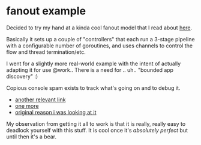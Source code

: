 # fanout example

Decided to try my hand at a kinda cool fanout model that I read about
[here](https://go.dev/blog/pipelines).

Basically it sets up a couple of "controllers" that each run a 3-stage
pipeline with a configurable number of goroutines, and uses channels to 
control the flow and thread termination/etc.

I went for a slightly more real-world example with the intent of actually 
adapting it for use @work..  There is a need for .. uh.. "bounded app discovery" :)

Copious console spam exists to track what's going on and to debug it.

- [another relevant link](https://dave.cheney.net/2013/04/30/curious-channels)
- [one more](https://dave.cheney.net/2014/03/19/channel-axioms)
- [original reason i was looking at it](https://www.reddit.com/r/golang/comments/48mnrp/go_channels_are_bad_and_you_should_feel_bad/)


My observation from getting it all to work is that it is really, really
easy to deadlock yourself with this stuff.  It is cool once it's *absolutely perfect* 
but until then it's a bear.
